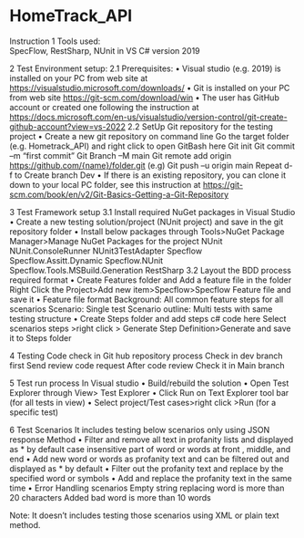 # HomeTrack_API
Instruction
1	Tools used:   
        SpecFlow, RestSharp, NUnit in VS C# version 2019 

2	Test Environment setup:
    2.1 Prerequisites:
      •	Visual studio (e.g. 2019) is installed on your PC from web site  at https://visualstudio.microsoft.com/downloads/
      •	Git is installed on your PC from web site https://git-scm.com/download/win
      •	The user has GitHub account or created one following the instruction at https://docs.microsoft.com/en-us/visualstudio/version-control/git-create-github-account?view=vs-2022
    2.2 SetUp Git repository for the testing project
      •	Create a new git repository on command line 
        Go the target folder (e.g. Hometrack_API) and right click to open GitBash here
        Git init
        Git commit –m “first commit”
        Git Branch –M main
     	Git remote add origin https://github.com/{name}/folder.git (e.g)
	Git push –u origin main
	Repeat d- f to Create branch Dev
      •	If there is an existing repository, you can clone it down to your local PC folder, see this instruction at https://git-scm.com/book/en/v2/Git-Basics-Getting-a-Git-Repository

3	Test Framework setup
   3.1	Install required NuGet packages in Visual Studio
     •  Create a new testing solution/project (NUnit project) and save in the git repository folder
     •  Install below packages through Tools>NuGet Package Manager>Manage NuGet Packages for the project
	NUnit
	NUnit.ConsoleRunner
	NUnit3TestAdapter
	Specflow
	Specflow.Assitt.Dynamic
	Specflow.NUnit
	Specflow.Tools.MSBuild.Generation
        RestSharp
    3.2	Layout the BDD process required format 
     •	Create Features folder and Add a feature file in the folder
	Right Click the Project>Add new item>Specflow>Specflow Feature file and save it
     •  Feature file format 
	Background: 	   All common feature steps for all scenarios
	Scenario:   	   Single test
	Scenario outline:  Multi tests with same testing structure
     •	Create Steps folder and add steps c# code here
	Select scenarios steps >right click > Generate Step Definition>Generate and save it to Steps folder

4	Testing Code check in Git hub repository process
	Check in dev branch first
	Send review code request
	After code review
	Check it in Main branch 

5	Test run process
     	In Visual studio
      •	Build/rebuild the solution
      •	Open Test Explorer through View> Test Explorer
      •	Click Run on Text Explorer tool bar (for all tests in view)
      •	Select project/Test cases>right click >Run (for a specific test)

6	Test Scenarios
        It includes testing below scenarios only using JSON response Method
      •	Filter and remove all text in profanity lists and displayed as * by default
	case insensitive
	part of word or words
	at front , middle, and end
      •	Add new word or words as profanity text and can be filtered out and displayed as * by default
      •	Filter out the profanity text and replace by the specified word  or symbols
      •	Add and replace the profanity text in the same time
      •	Error Handling scenarios
	Empty string
	replacing word is more than 20 characters
	Added bad word is more than 10 words

Note:   It doesn’t includes testing those scenarios using XML or plain text method.
